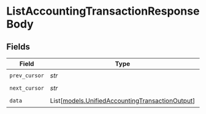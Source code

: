 # ListAccountingTransactionResponseBody


## Fields

| Field                                                                                              | Type                                                                                               | Required                                                                                           | Description                                                                                        |
| -------------------------------------------------------------------------------------------------- | -------------------------------------------------------------------------------------------------- | -------------------------------------------------------------------------------------------------- | -------------------------------------------------------------------------------------------------- |
| `prev_cursor`                                                                                      | *str*                                                                                              | :heavy_check_mark:                                                                                 | N/A                                                                                                |
| `next_cursor`                                                                                      | *str*                                                                                              | :heavy_check_mark:                                                                                 | N/A                                                                                                |
| `data`                                                                                             | List[[models.UnifiedAccountingTransactionOutput](../models/unifiedaccountingtransactionoutput.md)] | :heavy_check_mark:                                                                                 | N/A                                                                                                |